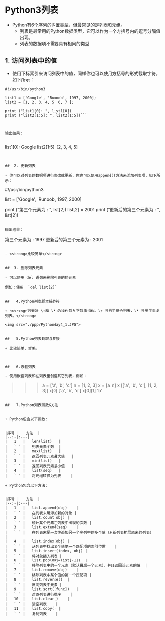 #  Python3列表

- Python有6个序列的内置类型，但最常见的是列表和元组。
	-  列表是最常用的Python数据类型，它可以作为一个方括号内的逗号分隔值出现。
	-  列表的数据项不需要具有相同的类型

##  1. 访问列表中的值


- 使用下标索引来访问列表中的值，同样你也可以使用方括号的形式截取字符，如下所示：


```
#!/usr/bin/python3
 
list1 = ['Google', 'Runoob', 1997, 2000];
list2 = [1, 2, 3, 4, 5, 6, 7 ];
 
print ("list1[0]: ", list1[0])
print ("list2[1:5]: ", list2[1:5])```



输出结果：


```
list1[0]:  Google
list2[1:5]:  [2, 3, 4, 5]  
```


##  2. 更新列表

- 你可以对列表的数据项进行修改或更新，你也可以使用append()方法来添加列表项，如下所示：

```
#!/usr/bin/python3
 
list = ['Google', 'Runoob', 1997, 2000]
 
print ("第三个元素为 : ", list[2])
list[2] = 2001
print ("更新后的第三个元素为 : ", list[2])

```

输出结果：

```
第三个元素为 :  1997
更新后的第三个元素为 :  2001


```

- <strong>比较简单</strong>


##  3. 删除列表元素

- 可以使用 del 语句来删除列表的的元素

例如：使用  `del list[2]`


##   4.Python列表脚本操作符

+ <strong>列表对 \+和 \* 的操作符与字符串相似。\+ 号用于组合列表，\* 号用于重复列表。</strong>

<img src="./ppp/Pythonday4_1.JPG">


##   5.Python列表截取与拼接

+ 比较简单，暂略。



##   6.嵌套列表

- 使用嵌套列表即在列表里创建其它列表，例如：

```
>>>a = ['a', 'b', 'c']
>>> n = [1, 2, 3]
>>> x = [a, n]
>>> x
[['a', 'b', 'c'], [1, 2, 3]]
>>> x[0]
['a', 'b', 'c']
>>> x[0][1]
'b'

```

##   7.Python列表函数&方法


+ Python包含以下函数:


|序号	|	方法	|
|--:-|:---|
|	1	|	len(list)	|
|	` `	|	列表元素个数	|
|	2	|	max(list)	|
|	` `	|	返回列表元素最大值	|
|	3	|	min(list)	|
|	` `	|	返回列表元素最小值	|
|	4	|	list(seq)	|
|	` `	|	将元组转换为列表	|

+ Python包含以下方法:


|序号	|	方法	|
|--:-|:---|
|	1	|	list.append(obj)	|
|	` `	|	在列表末尾添加新的对象	|
|	2	|	list.count(obj)	|
|	` `	|	统计某个元素在列表中出现的次数	|
|	3	|	list.extend(seq)	|
|	` `	|	在列表末尾一次性追加另一个序列中的多个值（用新列表扩展原来的列表）	|
|	4	|	list.index(obj)	|
|	` `	|	从列表中找出某个值第一个匹配项的索引位置	|
|	5	|	list.insert(index, obj)	|
|	` `	|	将对象插入列表	|
|	6	|	list.pop(obj=list[-1])	|
|	` `	|	移除列表中的一个元素（默认最后一个元素），并且返回该元素的值	|
|	7	|	list.remove(obj)	|
|	` `	|	移除列表中某个值的第一个匹配项	|
|	8	|	list.reverse()	|
|	` `	|	反向列表中元素	|
|	9	|	list.sort([func])	|
|	` `	|	对原列表进行排序	|
|	10	|	list.clear()	|
|	` `	|	清空列表	|
|	11	|	list.copy()	|
|	` `	|	复制列表	|





